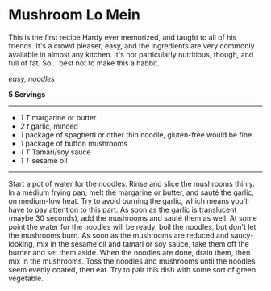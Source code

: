 # Mushroom Lo Mein

This is the first recipe Hardy ever memorized, and taught to all of his friends.
It's a crowd pleaser, easy, and the ingredients are very commonly available in
almost any kitchen. It's not particularly nutritious, though, and full of fat.
So... best not to make this a habbit.

*easy, noodles*

**5 Servings**

---

- *1 T* margarine or butter
- *2 t* garlic, minced
- *1* package of spaghetti or other thin noodle, gluten-free would be fine
- *1* package of button mushrooms
- *1 T* Tamari/soy sauce
- *1 T* sesame oil

---

Start a pot of water for the noodles. Rinse and slice the mushrooms thinly. In
a medium frying pan, melt the margarine or butter, and sauté the garlic, on
medium-low heat. Try to avoid burning the garlic, which means you'll have to
pay attention to this part. As soon as the garlic is translucent (maybe 30
seconds), add the mushrooms and sauté them as well. At some point the water for
the noodles will be ready, boil the noodles, but don't let the mushrooms burn.
As soon as the mushrooms are reduced and saucy-looking, mix in the sesame oil
and tamari or soy sauce, take them off the burner and set them aside. When the
noodles are done, drain them, then mix in the mushrooms. Toss the noodles and
mushrooms until the noodles seem evenly coated, then eat. Try to pair this dish
with some sort of green vegetable.
